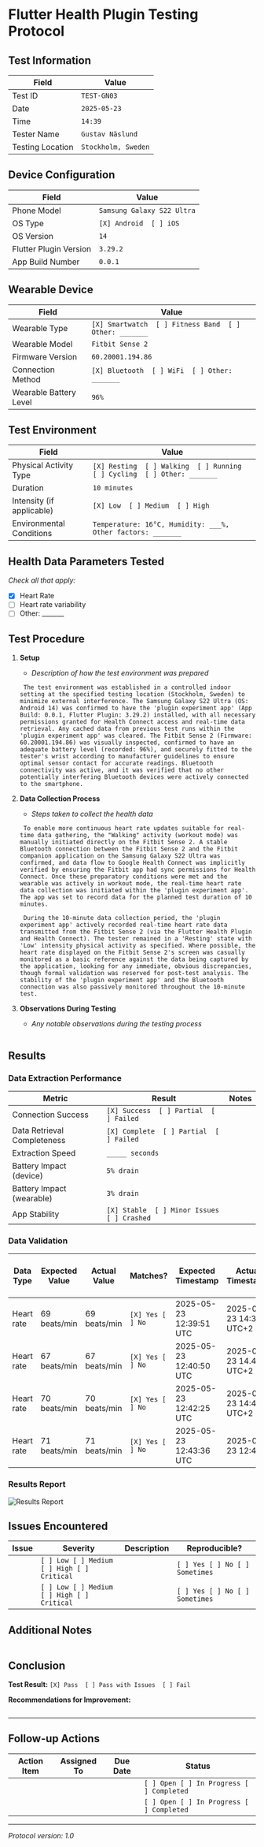 # Flutter Health Plugin Testing Protocol

## Test Information

| Field | Value        |
|-------|--------------|
| Test ID | `TEST-GN03`  |
| Date | `2025-05-23` |
| Time | `14:39`      |
| Tester Name | `Gustav Näslund`           |
| Testing Location | `Stockholm, Sweden`      |

## Device Configuration

| Field | Value                      |
|-------|----------------------------|
| Phone Model | `Samsung Galaxy S22 Ultra` |
| OS Type | `[X] Android  [ ] iOS`     |
| OS Version | `14`                       |
| Flutter Plugin Version | `3.29.2`                   |
| App Build Number | `0.0.1`                    |

## Wearable Device

| Field | Value                                                  |
|-------|--------------------------------------------------------|
| Wearable Type | `[X] Smartwatch  [ ] Fitness Band  [ ] Other: _______` |
| Wearable Model | `Fitbit Sense 2`                                       |
| Firmware Version | `60.20001.194.86`                                      |
| Connection Method | `[X] Bluetooth  [ ] WiFi  [ ] Other: _______`          |
| Wearable Battery Level | `96%`                                                  |

## Test Environment

| Field | Value |
|-------|-------|
| Physical Activity Type | `[X] Resting  [ ] Walking  [ ] Running  [ ] Cycling  [ ] Other: _______` |
| Duration | `10 minutes` |
| Intensity (if applicable) | `[X] Low  [ ] Medium  [ ] High` |
| Environmental Conditions | `Temperature: 16°C, Humidity: ___%, Other factors: _______` |

## Health Data Parameters Tested

*Check all that apply:*

- [X] Heart Rate
- [ ] Heart rate variability
- [ ] Other: _______

## Test Procedure

1. **Setup**
    - _Description of how the test environment was prepared_
   ```
    The test environment was established in a controlled indoor setting at the specified testing location (Stockholm, Sweden) to minimize external interference. The Samsung Galaxy S22 Ultra (OS: Android 14) was confirmed to have the 'plugin experiment app' (App Build: 0.0.1, Flutter Plugin: 3.29.2) installed, with all necessary permissions granted for Health Connect access and real-time data retrieval. Any cached data from previous test runs within the 'plugin experiment app' was cleared. The Fitbit Sense 2 (Firmware: 60.20001.194.86) was visually inspected, confirmed to have an adequate battery level (recorded: 96%), and securely fitted to the tester's wrist according to manufacturer guidelines to ensure optimal sensor contact for accurate readings. Bluetooth connectivity was active, and it was verified that no other potentially interfering Bluetooth devices were actively connected to the smartphone.

   ```

2. **Data Collection Process**
    - _Steps taken to collect the health data_
   ```
    To enable more continuous heart rate updates suitable for real-time data gathering, the "Walking" activity (workout mode) was manually initiated directly on the Fitbit Sense 2. A stable Bluetooth connection between the Fitbit Sense 2 and the Fitbit companion application on the Samsung Galaxy S22 Ultra was confirmed, and data flow to Google Health Connect was implicitly verified by ensuring the Fitbit app had sync permissions for Health Connect. Once these preparatory conditions were met and the wearable was actively in workout mode, the real-time heart rate data collection was initiated within the 'plugin experiment app'. The app was set to record data for the planned test duration of 10 minutes.

    During the 10-minute data collection period, the 'plugin experiment app' actively recorded real-time heart rate data transmitted from the Fitbit Sense 2 (via the Flutter Health Plugin and Health Connect). The tester remained in a 'Resting' state with 'Low' intensity physical activity as specified. Where possible, the heart rate displayed on the Fitbit Sense 2's screen was casually monitored as a basic reference against the data being captured by the application, looking for any immediate, obvious discrepancies, though formal validation was reserved for post-test analysis. The stability of the 'plugin experiment app' and the Bluetooth connection was also passively monitored throughout the 10-minute test.
   ```

3. **Observations During Testing**
    - _Any notable observations during the testing process_
   ```
   
   ```

## Results

### Data Extraction Performance

| Metric | Result | Notes |
|--------|--------|-------|
| Connection Success | `[X] Success  [ ] Partial  [ ] Failed` | |
| Data Retrieval Completeness | `[X] Complete  [ ] Partial  [ ] Failed` | |
| Extraction Speed | `_____ seconds` | |
| Battery Impact (device) | `5% drain` | |
| Battery Impact (wearable) | `3% drain` | |
| App Stability | `[X] Stable  [ ] Minor Issues  [ ] Crashed` | |

### Data Validation

| Data Type              | Expected Value | Actual Value  | Matches?         | Expected Timestamp | Actual Timestamp   | Matches?         | Notes                                | Image reference in app    | Image reference in HealthKit                |
|------------------------|----------------|---------------|------------------|--------------------|--------------------|------------------|--------------------------------------|---------------------------|---------------------------------------------|
| Heart rate             | 69 beats/min  | 69 beats/min | `[X] Yes [ ] No` | 2025-05-23 12:39:51 UTC     | 2025-05-23 14:39 UTC+2     | `[X] Yes [] No` |  |![HR Data 1](./img/hr1/hr1.jpg)|![HR - Data store](./img/summary.jpg)|
| Heart rate             | 67 beats/min  | 67 beats/min | `[X] Yes [ ] No` | 2025-05-23 12:40:50 UTC     | 2025-05-23 14.40 UTC+2     | `[X] Yes [] No` |  |![HR Data 2](./img/hr2/hr2.jpg)|![HR - Data store](./img/summary.jpg)|
| Heart rate | 70 beats/min          | 70 beats/min         | `[X] Yes [ ] No` | 2025-05-23 12:42:25 UTC    | 2025-05-23 14:42 UTC+2     | `[X] Yes [] No` |  |![HRV Data 1](./img/hr3/hr3.jpg)|![HRV - Datastore](./img/hr3/hr3.jpg)|
| Heart rate | 71 beats/min          | 71 beats/min         | `[X] Yes [ ] No` | 2025-05-23 12:43:36 UTC     | 2025-05-23 12:43     | `[X] Yes [X] No` |  |![HRV Data 2](./img/hr4/hr4.jpg)|![HRV - Datastore](./img/summary2.jpg)|

### Results Report

![Results Report](./experimentation_results.jpg)


## Issues Encountered

| Issue | Severity | Description | Reproducible? |
|-------|----------|-------------|--------------|
| | `[ ] Low [ ] Medium [ ] High [ ] Critical` | | `[ ] Yes [ ] No [ ] Sometimes` |
| | `[ ] Low [ ] Medium [ ] High [ ] Critical` | | `[ ] Yes [ ] No [ ] Sometimes` |

## Additional Notes

```

```

## Conclusion

**Test Result:** `[X] Pass  [ ] Pass with Issues  [ ] Fail`

**Recommendations for Improvement:**
```

```

---

## Follow-up Actions

| Action Item | Assigned To | Due Date | Status |
|-------------|-------------|----------|--------|
| | | | `[ ] Open [ ] In Progress [ ] Completed` |
| | | | `[ ] Open [ ] In Progress [ ] Completed` |

---

*Protocol version: 1.0*